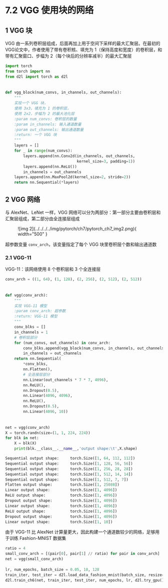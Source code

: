 # 7.2 VGG 使用块的网络

<!-- !!! tip "说明"

    此文档正在更新中…… -->

## 1 VGG 块

VGG 由一系列卷积层组成，后面再加上用于空间下采样的最大汇聚层。在最初的VGG论文中，作者使用了带有卷积核、填充为 1（保持高度和宽度）的卷积层，和带有汇聚窗口、步幅为 2（每个块后的分辨率减半）的最大汇聚层

```python linenums="1"
import torch
from torch import nn
from d2l import torch as d2l


def vgg_block(num_convs, in_channels, out_channels):
    """
    实现一个 VGG 块，
    使用 3x3，填充为 1 的卷积层，
    使用 2x2，步幅为 2 的最大池化层
    :param num_convs: 卷积层的数量
    :param in_channels: 输入通道数量
    :param out_channels: 输出通道数量
    :return: 一个 VGG 块
    """
    layers = []
    for _ in range(num_convs):
        layers.append(nn.Conv2d(in_channels, out_channels,
                                kernel_size=3, padding=1))
        layers.append(nn.ReLU())
        in_channels = out_channels
    layers.append(nn.MaxPool2d(kernel_size=2, stride=2))
    return nn.Sequential(*layers)
```

## 2 VGG 网络

与 AlexNet、LeNet 一样，VGG 网络可以分为两部分：第一部分主要由卷积层和汇聚层组成，第二部分由全连接层组成

<figure markdown="span">
  ![img 2](../../../../img/pytorch/ch7/pytorch_ch7_img2.png){ width="500" }
</figure>

超参数变量 `conv_arch`，该变量指定了每个 VGG 块里卷积层个数和输出通道数

### 2.1 VGG-11

VGG-11：该网络使用 8 个卷积层和 3 个全连接层

```python linenums="1"
conv_arch = ((1, 64), (1, 128), (2, 256), (2, 512), (2, 512))


def vgg(conv_arch):
    """
    实现 VGG-11 模型
    :param conv_arch: 超参数
    :return: VGG-11 模型
    """
    conv_blks = []
    in_channels = 1
    # 卷积层部分
    for (num_convs, out_channels) in conv_arch:
        conv_blks.append(vgg_block(num_convs, in_channels, out_channels))
        in_channels = out_channels
    return nn.Sequential(
        *conv_blks,
        nn.Flatten(),
        # 全连接层部分
        nn.Linear(out_channels * 7 * 7, 4096),
        nn.ReLU(),
        nn.Dropout(0.5),
        nn.Linear(4096, 4096),
        nn.ReLU(),
        nn.Dropout(0.5),
        nn.Linear(4096, 10))


net = vgg(conv_arch)
X = torch.randn(size=(1, 1, 224, 224))
for blk in net:
    X = blk(X)
    print(blk.__class__.__name__,'output shape:\t',X.shape)
```

```python title="每层输出的形状" linenums="1"
Sequential output shape:     torch.Size([1, 64, 112, 112])
Sequential output shape:     torch.Size([1, 128, 56, 56])
Sequential output shape:     torch.Size([1, 256, 28, 28])
Sequential output shape:     torch.Size([1, 512, 14, 14])
Sequential output shape:     torch.Size([1, 512, 7, 7])
Flatten output shape:        torch.Size([1, 25088])
Linear output shape:         torch.Size([1, 4096])
ReLU output shape:           torch.Size([1, 4096])
Dropout output shape:        torch.Size([1, 4096])
Linear output shape:         torch.Size([1, 4096])
ReLU output shape:           torch.Size([1, 4096])
Dropout output shape:        torch.Size([1, 4096])
Linear output shape:         torch.Size([1, 10])
```

由于 VGG-11 比 AlexNet 计算量更大，因此构建一个通道数较少的网络，足够用于训练 Fashion-MNIST 数据集

```python linenums="1"
ratio = 4
small_conv_arch = [(pair[0], pair[1] // ratio) for pair in conv_arch]
net = vgg(small_conv_arch)

lr, num_epochs, batch_size = 0.05, 10, 128
train_iter, test_iter = d2l.load_data_fashion_mnist(batch_size, resize=224)
d2l.train_ch6(net, train_iter, test_iter, num_epochs, lr, d2l.try_gpu())
```